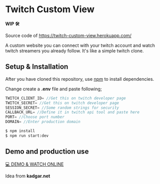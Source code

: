 # Twitch Custom View
**WIP 🛠**

Source code of https://twitch-custom-view.herokuapp.com/

A custom website you can connect with your twitch account and watch twitch streamers you already follow. It's like a simple twitch clone.

## Setup & Installation
After you have cloned this repository, use [npm](https://www.npmjs.com/) to install dependencies.

Change create a **.env** file and paste following;
```javascript
TWITCH_CLIENT_ID= //Get this on twitch developer page
TWITCH_SECRET= //Get this on twitch developer page
SESSION_SECRET= //Some random strings for security
CALLBACK_URL= //Define it in twitch api tool and paste here
PORT= //Choose port number
DOMAIN= //Enter production domain
```

```sh
$ npm install
$ npm run start:dev
```

## Demo and production use
[💻 DEMO & WATCH ONLINE](https://twitch-custom-view.herokuapp.com/)

Idea from __kadgar.net__